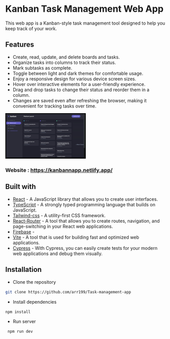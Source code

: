 <h1> Kanban Task Management Web App </h1>

This web app is a Kanban-style task management tool designed to help you keep track of your work.

## Features

- Create, read, update, and delete boards and tasks.
- Organize tasks into columns to track their status.
- Mark subtasks as complete.
- Toggle between light and dark themes for comfortable usage.
- Enjoy a responsive design for various device screen sizes.
- Hover over interactive elements for a user-friendly experience.
- Drag and drop tasks to change their status and reorder them in a column.
- Changes are saved even after refreshing the browser, making it convenient for tracking tasks over time.

<img width="50%" src="./public/kanban.png" width="128"/>

### Website : https://kanbannapp.netlify.app/  ###

## Built with

- [React](https://react.dev/) - A JavaScript library that allows you to create user interfaces.
- [TypeScript](https://www.typescriptlang.org/) -  A strongly typed programming language that builds on JavaScript.
- [Tailwind-css](https://tailwindcss.com/) - A utility-first CSS framework.
- [React-Router](https://reactrouter.com/en/main) - A tool that allows you to create routes, navigation, and page-switching in your React web applications.
- [Firebase](https://firebase.google.com/) - 
- [Vite](https://vitejs.dev/) - A tool that is used for building fast and optimized web applications. 
- [Cypress](https://www.cypress.io/) - With Cypress, you can easily create tests for your modern web applications and debug them visually. 


## Installation

- Clone the repository

```sh
git clone https://github.com/arr199/Task-management-app
```

- Install dependencies

```sh
npm install
```

- Run server

```sh
 npm run dev
```
